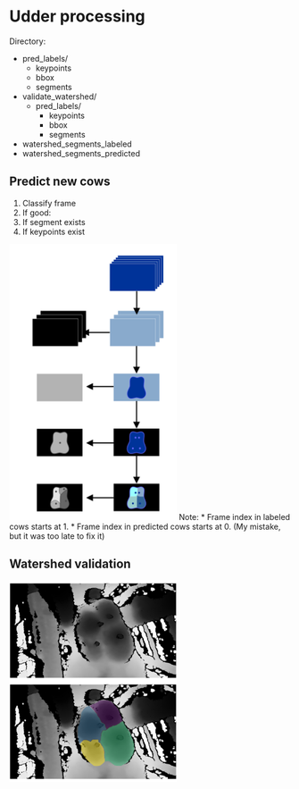 # Udder processing
Directory:
* pred_labels/
  * keypoints
  * bbox
  * segments
* validate_watershed/
  * pred_labels/
    * keypoints
    * bbox
    * segments
* watershed_segments_labeled
* watershed_segments_predicted

## Predict new cows
1. Classify frame
2. If good:
3. If segment exists
4. If keypoints exist

<img src = "diagram_udder.png" width = 300> 
Note:
* Frame index in labeled cows starts at 1.
* Frame index in predicted cows starts at 0. (My mistake, but it was too late to fix it)

## Watershed validation
<img src ="validate_watershed/watershed_examples/examples/test_depth.png" width = 300>
